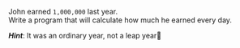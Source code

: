 John earned `1,000,000` last year.  
Write a program that will calculate how much he earned every day. 
 
**_Hint_**:  It was an ordinary year, not a leap year🙂